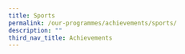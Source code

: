 ```yaml
---
title: Sports
permalink: /our-programmes/achievements/sports/
description: ""
third_nav_title: Achievements
---
```


